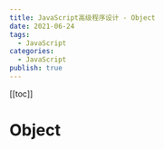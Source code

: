 ```yaml
---
title: JavaScript高级程序设计 - Object
date: 2021-06-24
tags:
  - JavaScript
categories:
  - JavaScript
publish: true
---
```


[[toc]]

# Object